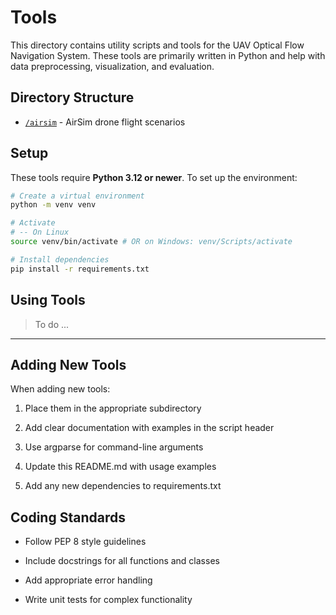 # Tools

This directory contains utility scripts and tools for the UAV Optical Flow Navigation System. These tools are primarily written in Python and help with data preprocessing, visualization, and evaluation.

## Directory Structure

- [`/airsim`](airsim/) - AirSim drone flight scenarios

## Setup

These tools require **Python 3.12 or newer**. To set up the environment:

``` bash
# Create a virtual environment
python -m venv venv

# Activate
# -- On Linux
source venv/bin/activate # OR on Windows: venv/Scripts/activate

# Install dependencies
pip install -r requirements.txt
```

## Using Tools

> To do ...

---

## Adding New Tools

When adding new tools:

1. Place them in the appropriate subdirectory

2. Add clear documentation with examples in the script header

3. Use argparse for command-line arguments

4. Update this README.md with usage examples

5. Add any new dependencies to requirements.txt

## Coding Standards

- Follow PEP 8 style guidelines

- Include docstrings for all functions and classes

- Add appropriate error handling

- Write unit tests for complex functionality